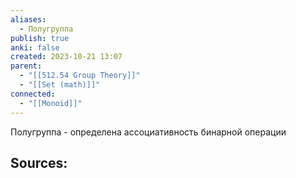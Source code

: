```yaml
---
aliases:
  - Полугруппа
publish: true
anki: false
created: 2023-10-21 13:07
parent:
  - "[[512.54 Group Theory]]"
  - "[[Set (math)]]"
connected:
  - "[[Monoid]]"
---
```

Полугруппа - определена ассоциативность бинарной операции












**Sources:**
- 

